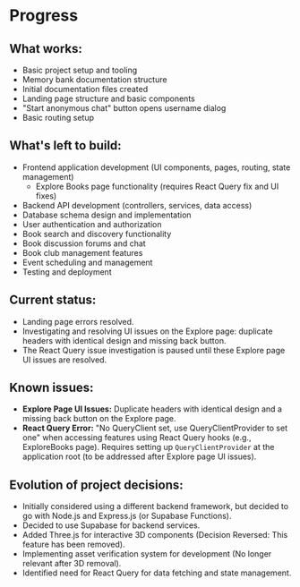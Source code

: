 # Progress

## What works:
- Basic project setup and tooling
- Memory bank documentation structure
- Initial documentation files created
- Landing page structure and basic components
- "Start anonymous chat" button opens username dialog
- Basic routing setup

## What's left to build:
- Frontend application development (UI components, pages, routing, state management)
  - Explore Books page functionality (requires React Query fix and UI fixes)
- Backend API development (controllers, services, data access)
- Database schema design and implementation
- User authentication and authorization
- Book search and discovery functionality
- Book discussion forums and chat
- Book club management features
- Event scheduling and management
- Testing and deployment

## Current status:
- Landing page errors resolved.
- Investigating and resolving UI issues on the Explore page: duplicate headers with identical design and missing back button.
- The React Query issue investigation is paused until these Explore page UI issues are resolved.

## Known issues:
- **Explore Page UI Issues:** Duplicate headers with identical design and a missing back button on the Explore page.
- **React Query Error:** "No QueryClient set, use QueryClientProvider to set one" when accessing features using React Query hooks (e.g., ExploreBooks page). Requires setting up `QueryClientProvider` at the application root (to be addressed after Explore page UI issues).

## Evolution of project decisions:
- Initially considered using a different backend framework, but decided to go with Node.js and Express.js (or Supabase Functions).
- Decided to use Supabase for backend services.
- Added Three.js for interactive 3D components (Decision Reversed: This feature has been removed).
- Implementing asset verification system for development (No longer relevant after 3D removal).
- Identified need for React Query for data fetching and state management.